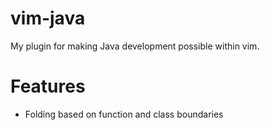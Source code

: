 # vim-java

My plugin for making Java development possible within vim.

# Features

* Folding based on function and class boundaries

